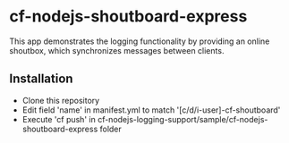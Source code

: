 # cf-nodejs-shoutboard-express

This app demonstrates the logging functionality by providing an online shoutbox, which synchronizes messages between clients.

## Installation
 * Clone this repository
 * Edit field 'name' in manifest.yml to match '[c/d/i-user]-cf-shoutboard'
 * Execute 'cf push' in cf-nodejs-logging-support/sample/cf-nodejs-shoutboard-express folder
